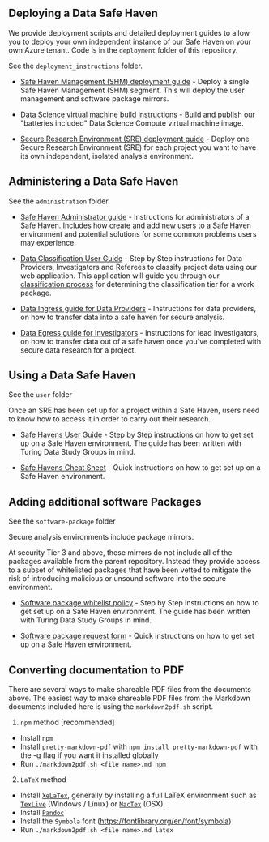 ## Deploying a Data Safe Haven

We provide deployment scripts and detailed deployment guides to allow you to deploy your own independent instance of our Safe Haven on your own Azure tenant. Code is in the `deployment` folder of this repository.

See the `deployment_instructions` folder.

  - [Safe Haven Management (SHM) deployment guide](deployment_instructions/deploy_shm_instructions.md) - Deploy a single Safe Haven Management (SHM) segment. This will deploy the user management and software package mirrors.

  - [Data Science virtual machine build instructions](deployment_instructions/build_dsvm_image_instructions.md) - Build and publish our "batteries included" Data Science Compute virtual machine image.

  - [Secure Research Environment (SRE) deployment guide](deployment_instructions/deploy_sre_instructions.md) - Deploy one Secure Research Environment (SRE) for each project you want to have its own independent, isolated analysis environment.

## Administering a Data Safe Haven

See the `administration` folder

  - [Safe Haven Administrator guide](administration/safe_haven_administrator_guide.md) - Instructions for administrators of a Safe Haven. Includes how create and add new users to a Safe Haven environment and potential solutions for some common problems users may experience.

  - [Data Classification User Guide](administration/safe_haven_data_classification_guide.md) - Step by Step instructions for Data Providers, Investigators and Referees to classify project data using our web application. This application will guide you through our [classification process](tiersflowchart.pdf) for determining the classification tier for a work package.

  - [Data Ingress guide for Data Providers](administration/provider-data-ingress.md) - Instructions for data providers, on how to transfer data into a safe haven for secure analysis.

  - [Data Egress guide for Investigators](administration/investigator-data-egress.md) - Instructions for lead investigators, on how to transfer data out of a safe haven once you've completed with secure data research for a project.


## Using a Data Safe Haven

See the `user` folder

Once an SRE has been set up for a project within a Safe Haven, users need to know how to access it in order to carry out their research.

  - [Safe Havens User Guide](user/safe_haven_user_guide.md) - Step by Step instructions on how to get set up on a Safe Haven environment. The guide has been written with Turing Data Study Groups in mind.

  - [Safe Havens Cheat Sheet](user/safe-haven-user-cheat-sheet.md) - Quick instructions on how to get set up on a Safe Haven environment.

## Adding additional software Packages

See the `software-package` folder

Secure analysis environments include package mirrors.

At security Tier 3 and above, these mirrors do not include all of the packages available from the parent repository. Instead they provide access to a subset of whitelisted packages that have been vetted to mitigate the risk of introducing malicious or unsound software into the secure environment.

- [Software package whitelist policy](software-package/software-package-whitelist-policy.md) - Step by Step instructions on how to get set up on a Safe Haven environment. The guide has been written with Turing Data Study Groups in mind.

- [Software package request form](software-package/software-package-request-form.md) - Quick instructions on how to get set up on a Safe Haven environment.


## Converting documentation to PDF

There are several ways to make shareable PDF files from the documents above.
The easiest way to make shareable PDF files from the Markdown documents included here is using the `markdown2pdf.sh` script.

1. `npm` method [recommended]
- Install `npm`
- Install `pretty-markdown-pdf` with `npm install pretty-markdown-pdf` with the -g flag if you want it installed globally
- Run `./markdown2pdf.sh <file name>.md npm`

2. `LaTeX` method
- Install [`XeLaTex`](http://xetex.sourceforge.net/), generally by installing a full LaTeX environment such as [`TexLive`](http://www.tug.org/texlive/) (Windows / Linux) or [`MacTex`](http://www.tug.org/mactex/) (OSX).
- Install [`Pandoc`](https://pandoc.org/installing.html)`
- Install the `Symbola` font (https://fontlibrary.org/en/font/symbola)
- Run `./markdown2pdf.sh <file name>.md latex`

